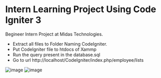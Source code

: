 <h1>Intern Learning Project Using Code Igniter 3 </h1>
<p>Begineer Intern Project at Midas Technologies. </p>
<ul>
<li>Extract all files to Folder Naming CodeIgniter.</li>
<li>Put CodeIgniter file to htdocs of Xammp</li>
<li>Run the query present in the database.sql </li> 
<li>Go to url http://localhost/CodeIgniter/index.php/employee/lists </li>
</ul>


![image](https://user-images.githubusercontent.com/81124145/204028309-4e639267-91c1-4404-952d-47f7b84b1fa0.png)
![image](https://user-images.githubusercontent.com/81124145/204028615-2d06c9ff-36d5-42ba-a54c-4920d4dbda32.png)
